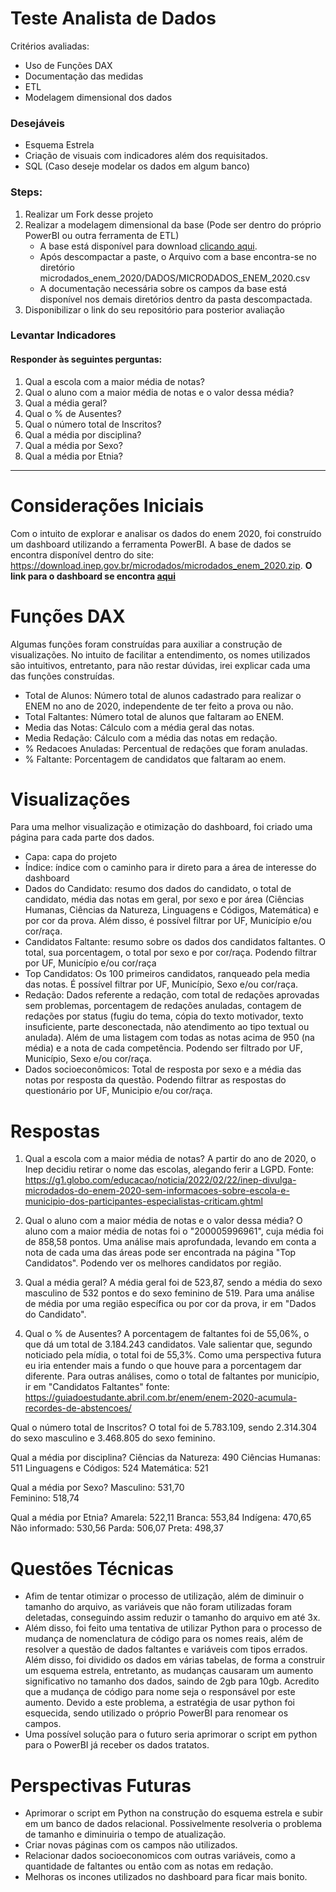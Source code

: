 # Teste Analista de Dados
Critérios avaliadas:
- Uso de Funções DAX
- Documentação das medidas
- ETL
- Modelagem dimensional dos dados

### Desejáveis
- Esquema Estrela
- Criação de visuais com indicadores além dos requisitados.
- SQL (Caso deseje modelar os dados em algum banco)


### Steps:

1. Realizar um Fork desse projeto
2. Realizar a modelagem dimensional da base (Pode ser dentro do próprio PowerBI ou outra ferramenta de ETL)
    - A base está disponível para download [clicando aqui](https://download.inep.gov.br/microdados/microdados_enem_2020.zip).
    - Após descompactar a paste, o Arquivo com a base encontra-se no diretório microdados_enem_2020/DADOS/MICRODADOS_ENEM_2020.csv
    - A documentação necessária sobre os campos da base está disponível nos demais diretórios dentro da pasta descompactada.
4. Disponibilizar o link do seu repositório para posterior avaliação


### Levantar Indicadores
#### Responder às seguintes perguntas:
1. Qual a escola com a maior média de notas?
2. Qual o aluno com a maior média de notas e o valor dessa média?
3. Qual a média geral?
4. Qual o % de Ausentes?
5. Qual o número total de Inscritos?
6. Qual a média por disciplina?
7. Qual a média por Sexo?
8. Qual a média por Etnia?
-----------------------------------------------------------------------------------------------------------
# Considerações Iniciais
Com o intuito de explorar e analisar os dados do enem 2020, foi construído um dashboard utilizando a ferramenta PowerBI. A base de dados se encontra disponível dentro do site: https://download.inep.gov.br/microdados/microdados_enem_2020.zip. 
**O link para o dashboard se encontra [aqui](https://drive.google.com/file/d/1IKEIhqF-SCrbyr_GmkF84f67yKwdCry3/view?usp=sharing)**

# Funções DAX
Algumas funções foram construídas para auxiliar a construção de visualizações. No intuito de facilitar a entendimento, os nomes utilizados são intuitivos, entretanto, para não restar dúvidas, irei explicar cada uma das funções construídas.

- Total de Alunos: Número total de alunos cadastrado para realizar o ENEM no ano de 2020, independente de ter feito a prova ou não.
- Total Faltantes: Número total de alunos que faltaram ao ENEM.
- Media das Notas: Cálculo com a média geral das notas. 
- Media Redação: Cálculo com a média das notas em redação.
- % Redacoes Anuladas: Percentual de redações que foram anuladas.
- % Faltante: Porcentagem de candidatos que faltaram ao enem.

# Visualizações 
Para uma melhor visualização e otimização do dashboard, foi criado uma página para cada parte dos dados.

- Capa: capa do projeto
- Índice: índice com o caminho para ir direto para a área de interesse do dashboard
- Dados do Candidato: resumo dos dados do candidato, o total de candidato, média das notas em geral, por sexo e por área (Ciências Humanas, Ciências da Natureza, Linguagens e Códigos, Matemática) e por cor da prova. Além disso, é possível filtrar por UF, Município e/ou cor/raça.
- Candidatos Faltante: resumo sobre os dados dos candidatos faltantes. O total, sua porcentagem, o total por sexo e por cor/raça. Podendo filtrar por UF, Município e/ou cor/raça
- Top Candidatos: Os 100 primeiros candidatos, ranqueado pela media das notas. É possível filtrar por UF, Município, Sexo e/ou cor/raça.
- Redação: Dados referente a redação, com total de redações aprovadas sem problemas, porcentagem de redações anuladas, contagem de redações por status (fugiu do tema, cópia do texto motivador, texto insuficiente, parte desconectada, não atendimento ao tipo textual ou anulada). Além de uma listagem com todas as notas acima de 950 (na média) e a nota de cada competência. Podendo ser filtrado por UF, Município, Sexo e/ou cor/raça.
- Dados socioeconômicos: Total de resposta por sexo e a média das notas por resposta da questão. Podendo filtrar as respostas do questionário por UF, Municipio e/ou cor/raça.

# Respostas

1. Qual a escola com a maior média de notas?
A partir do ano de 2020, o Inep decidiu retirar o nome das escolas, alegando ferir a LGPD. 
Fonte: https://g1.globo.com/educacao/noticia/2022/02/22/inep-divulga-microdados-do-enem-2020-sem-informacoes-sobre-escola-e-municipio-dos-participantes-especialistas-criticam.ghtml

2. Qual o aluno com a maior média de notas e o valor dessa média?
O aluno com a maior média de notas foi o "200005996961", cuja média foi de 858,58 pontos. Uma análise mais aprofundada, levando em conta a nota de cada uma das áreas pode ser encontrada na página "Top Candidatos". Podendo ver os melhores candidatos por região.

3. Qual a média geral?
A média geral foi de 523,87, sendo a média do sexo masculino de 532 pontos e do sexo feminino de 519. Para uma análise de média por uma região específica ou por cor da prova, ir em "Dados do Candidato".

4. Qual o % de Ausentes?
A porcentagem de faltantes foi de 55,06%, o que dá um total de 3.184.243 candidatos. Vale salientar que, segundo noticiado pela mídia, o total foi de 55,3%. Como uma perspectiva futura eu iria entender mais a fundo o que houve para a porcentagem dar diferente. Para outras análises, como o total de faltantes por município, ir em "Candidatos Faltantes"
fonte: https://guiadoestudante.abril.com.br/enem/enem-2020-acumula-recordes-de-abstencoes/

Qual o número total de Inscritos?
O total foi de 5.783.109, sendo 2.314.304 do sexo masculino e 3.468.805 do sexo feminino.

Qual a média por disciplina?
Ciências da Natureza: 490
Ciências Humanas: 511
Linguagens e Códigos: 524
Matemática: 521

Qual a média por Sexo?
Masculino: 531,70   
Feminino: 518,74

Qual a média por Etnia?
Amarela: 522,11
Branca: 553,84
Indígena: 470,65
Não informado: 530,56
Parda: 506,07
Preta: 498,37

# Questões Técnicas
- Afim de tentar otimizar o processo de utilização, além de diminuir o tamanho do arquivo, as variáveis que não foram utilizadas foram deletadas, conseguindo assim reduzir o tamanho do arquivo em até 3x.
- Além disso, foi feito uma tentativa de utilizar Python para o processo de mudança de nomenclatura de código para os nomes reais, além de resolver a questão de dados faltantes e variáveis com tipos errados. Além disso, foi dividido os dados em várias tabelas, de forma a construir um esquema estrela, entretanto, as mudanças causaram um aumento significativo no tamanho dos dados, saindo de 2gb para 10gb. Acredito que a mudança de código para nome seja o responsável por este aumento. Devido a este problema, a estratégia de usar python foi esquecida, sendo utilizado o próprio PowerBI para renomear os campos.
- Uma possível solução para o futuro seria aprimorar o script em python para o PowerBI já receber os dados tratatos.

# Perspectivas Futuras
- Aprimorar o script em Python na construção do esquema estrela e subir em um banco de dados relacional. Possivelmente resolveria o problema de tamanho e diminuiria o tempo de atualização.
- Criar novas páginas com os campos não utilizados.
- Relacionar dados socioeconomicos com outras variáveis, como a quantidade de faltantes ou então com as notas em redação.
- Melhoras os incones utilizados no dashboard para ficar mais bonito.

